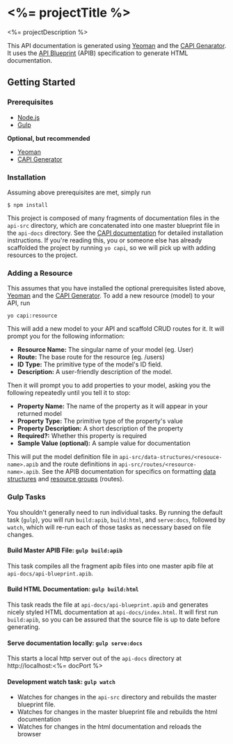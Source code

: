# <%= projectTitle %>

<%= projectDescription %>

This API documentation is generated using [Yeoman][yeoman] and the [CAPI Genarator][capi]. It uses the [API Blueprint][apib] (APIB) specification to generate HTML documentation.

[yeoman]: http://yeoman.io 
[capi]:   https://www.npmjs.com/package/generator-capi
[apib]:   https://apiblueprint.org/


## Getting Started

### Prerequisites

* [Node.js](https://nodejs.org)
* [Gulp](http://gulpjs.com)

**Optional, but recommended**

* [Yeoman][yeoman]
* [CAPI Generator][capi]


### Installation 

Assuming above prerequisites are met, simply run

    $ npm install 

This project is composed of many fragments of documentation files in the `api-src` directory, which are concatenated into one master blueprint file in the `api-docs` directory. See the [CAPI documentation][capi] for detailed installation instructions. If you're reading this, you or someone else has already scaffolded the project by running `yo capi`, so we will pick up with adding resources to the project. 

### Adding a Resource

This assumes that you have installed the optional prerequisites listed above, [Yeoman][yeoman] and the [CAPI Generator][capi]. To add a new resource (model) to your API, run

    yo capi:resource 
    
This will add a new model to your API and scaffold CRUD routes for it. It will prompt you for the following information:

* __Resource Name:__ The singular name of your model (eg. User)
* __Route:__ The base route for the resource (eg. /users)
* __ID Type:__ The primitive type of the model's ID field. 
* __Description:__ A user-friendly description of the model.

Then it will prompt you to add properties to your model, asking you the following repeatedly until you tell it to stop:

* __Property Name:__ The name of the property as it will appear in your returned model
* __Property Type:__ The primitive type of the property's value
* __Property Description:__ A short description of the property
* __Required?:__ Whether this property is required
* __Sample Value (optional):__ A sample value for documentation

This will put the model definition file in `api-src/data-structures/<resouce-name>.apib` and the route definitions in `api-src/routes/<resource-name>.apib`. See the APIB documentation for specifics on formatting [data structures][data-structures] and [resource groups][resource-group] (routes).

[data-structures]: https://raw.githubusercontent.com/apiaryio/api-blueprint/master/examples/10.%20Data%20Structures.md

[resource-group]: https://raw.githubusercontent.com/apiaryio/api-blueprint/master/examples/04.%20Grouping%20Resources.md

### Gulp Tasks 

You shouldn't generally need to run individual tasks. By running the default task (`gulp`), you will run `build:apib`, `build:html`, and `serve:docs`, followed by `watch`, which will re-run each of those tasks as necessary based on file changes.

#### Build Master APIB File: `gulp build:apib`

This task compiles all the fragment apib files into one master apib file at `api-docs/api-blueprint.apib`.

#### Build HTML Documentation: `gulp build:html`

This task reads the file at `api-docs/api-blueprint.apib` and generates nicely styled HTML documentation at `api-docs/index.html`. It will first run `build:apib`, so you can be assured that the source file is up to date before generating. 

#### Serve documentation locally: `gulp serve:docs` 

This starts a local http server out of the `api-docs` directory at http://localhost:<%= docPort %>

#### Development watch task: `gulp watch`

* Watches for changes in the `api-src` directory and rebuilds the master blueprint file.  
* Watches for changes in the master blueprint file and rebuilds the html documentation
* Watches for changes in the html documentation and reloads the browser

